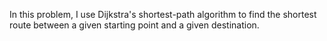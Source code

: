 In this problem, I use Dijkstra's shortest-path algorithm to find the shortest route between a given starting point and a given destination.
